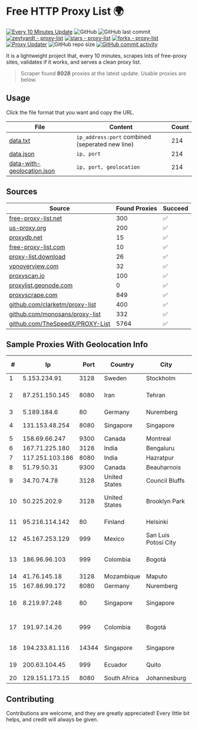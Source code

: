 
# Free HTTP Proxy List 🌍

[![Every 10 Minutes Update](https://github.com/mertguvencli/http-proxy-list/actions/workflows/main.yml/badge.svg?branch=main)](https://github.com/mertguvencli/http-proxy-list/actions/workflows/main.yml)
![GitHub](https://img.shields.io/github/license/mertguvencli/http-proxy-list)
![GitHub last commit](https://img.shields.io/github/last-commit/mertguvencli/http-proxy-list)
[![zevtyardt - proxy-list](https://img.shields.io/static/v1?label=zevtyardt&message=proxy-list&color=blue&logo=github)](https://github.com/zevtyardt/proxy-list "Go to GitHub repo")
[![stars - proxy-list](https://img.shields.io/github/stars/zevtyardt/proxy-list?style=social)](https://github.com/zevtyardt/proxy-list)
[![forks - proxy-list](https://img.shields.io/github/forks/zevtyardt/proxy-list?style=social)](https://github.com/zevtyardt/proxy-list)
[![Proxy Updater](https://github.com/zevtyardt/proxy-list/workflows/Proxy%20Updater/badge.svg)](https://github.com/zevtyardt/proxy-list/actions?query=workflow:"Proxy+Updater")
![GitHub repo size](https://img.shields.io/github/repo-size/zevtyardt/proxy-list)
[![GitHub commit activity](https://img.shields.io/github/commit-activity/m/zevtyardt/proxy-list?logo=commits)](https://github.com/zevtyardt/proxy-list/commits/main)

It is a lightweight project that, every 10 minutes, scrapes lots of free-proxy sites, validates if it works, and serves a clean proxy list.

> Scraper found **8028** proxies at the latest update. Usable proxies are below.

## Usage

Click the file format that you want and copy the URL.

|File|Content|Count|
|----|-------|-----|
|[data.txt](https://raw.githubusercontent.com/mertguvencli/http-proxy-list/main/proxy-list/data.txt)|`ip_address:port` combined (seperated new line)|214|
|[data.json](https://raw.githubusercontent.com/mertguvencli/http-proxy-list/main/proxy-list/data.json)|`ip, port`|214|
|[data-with-geolocation.json](https://raw.githubusercontent.com/mertguvencli/http-proxy-list/main/proxy-list/data-with-geolocation.json)|`ip, port, geolocation`|214|

## Sources

|Source|Found Proxies|Succeed|
|------|-------------|-------|
|[free-proxy-list.net](https://free-proxy-list.net)|300|✅|
|[us-proxy.org](https://www.us-proxy.org)|200|✅|
|[proxydb.net](http://proxydb.net)|15|✅|
|[free-proxy-list.com](https://free-proxy-list.com/?page=&port=&type%5B%5D=http&type%5B%5D=https&up_time=0&search=Search)|10|✅|
|[proxy-list.download](https://www.proxy-list.download/HTTP)|26|✅|
|[vpnoverview.com](https://vpnoverview.com/privacy/anonymous-browsing/free-proxy-servers)|32|✅|
|[proxyscan.io](https://www.proxyscan.io)|100|✅|
|[proxylist.geonode.com](https://proxylist.geonode.com/api/proxy-list?limit=300&page=1&sort_by=lastChecked&sort_type=desc&protocols=http,https)|0|✅|
|[proxyscrape.com](https://api.proxyscrape.com/v2/?request=displayproxies&protocol=http&timeout=10000&country=all&ssl=all&anonymity=all)|849|✅|
|[github.com/clarketm/proxy-list](https://raw.githubusercontent.com/clarketm/proxy-list/master/proxy-list-raw.txt)|400|✅|
|[github.com/monosans/proxy-list](https://raw.githubusercontent.com/monosans/proxy-list/main/proxies/http.txt)|332|✅|
|[github.com/TheSpeedX/PROXY-List](https://raw.githubusercontent.com/TheSpeedX/PROXY-List/master/http.txt)|5764|✅|


## Sample Proxies With Geolocation Info

|#|Ip|Port|Country|City|Internet Service Provider|
|-|--|----|-------|----|-------------------------|
|1|5.153.234.91|3128|Sweden|Stockholm|Inter Connects Inc|
|2|87.251.150.145|8080|Iran|Tehran|Iran Telecommunication Company PJS|
|3|5.189.184.6|80|Germany|Nuremberg|Contabo GmbH|
|4|131.153.48.254|8080|Singapore|Singapore|Secured Servers LLC|
|5|158.69.66.247|9300|Canada|Montreal|OVH SAS|
|6|167.71.225.180|3128|India|Bengaluru|DigitalOcean, LLC|
|7|117.251.103.186|8080|India|Hazratpur|BSNL Internet|
|8|51.79.50.31|9300|Canada|Beauharnois|OVH SAS|
|9|34.70.74.78|3128|United States|Council Bluffs|Google LLC|
|10|50.225.202.9|3128|United States|Brooklyn Park|Comcast Cable Communications, LLC|
|11|95.216.114.142|80|Finland|Helsinki|Hetzner Online GmbH|
|12|45.167.253.129|999|Mexico|San Luis Potosí City|QDS NETWORKS SA DE CV|
|13|186.96.96.103|999|Colombia|Bogotá|TV AZTECA SUCURSAL COLOMBIA|
|14|41.76.145.18|3128|Mozambique|Maputo|VM  S.A|
|15|167.86.99.172|8080|Germany|Nuremberg|Contabo GmbH|
|16|8.219.97.248|80|Singapore|Singapore|Alibaba (US) Technology Co., Ltd.|
|17|191.97.14.26|999|Colombia|Bogotá|TV AZTECA SUCURSAL COLOMBIA|
|18|194.233.81.116|14344|Singapore|Singapore|Contabo Asia Private Limited|
|19|200.63.104.45|999|Ecuador|Quito|Eliana Vanessa Morocho Oña|
|20|129.151.173.15|8080|South Africa|Johannesburg|Oracle Corporation|



## Contributing

Contributions are welcome, and they are greatly appreciated! Every
little bit helps, and credit will always be given.

